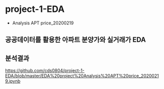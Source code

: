 # project-1-EDA 
- Analysis APT price_20200219

## 공공데이터를 활용한 아파트 분양가와 실거래가 EDA

## 분석결과
https://github.com/cds0804/project-1-EDA/blob/master/EDA%20project%20Analysis%20APT%20price_20200219.ipynb
